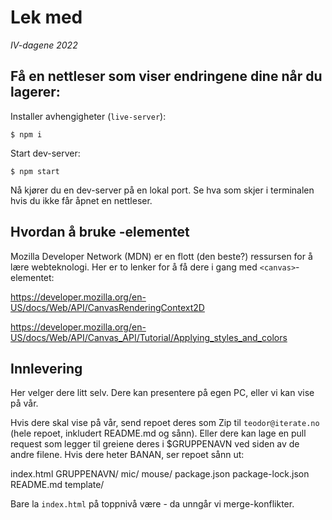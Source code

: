 # Lek med <canvas>

_IV-dagene 2022_

## Få en nettleser som viser endringene dine når du lagerer:

Installer avhengigheter (`live-server`):

    $ npm i
    
Start dev-server:

    $ npm start
    
Nå kjører du en dev-server på en lokal port. Se hva som skjer i terminalen hvis
du ikke får åpnet en nettleser.

## Hvordan å bruke <canvas>-elementet

Mozilla Developer Network (MDN) er en flott (den beste?) ressursen for å lære
webteknologi. Her er to lenker for å få dere i gang med `<canvas>`-elementet:

https://developer.mozilla.org/en-US/docs/Web/API/CanvasRenderingContext2D

https://developer.mozilla.org/en-US/docs/Web/API/Canvas_API/Tutorial/Applying_styles_and_colors

## Innlevering

Her velger dere litt selv. Dere kan presentere på egen PC, eller vi kan vise på
vår.

Hvis dere skal vise på vår, send repoet deres som Zip til `teodor@iterate.no`
(hele repoet, inkludert README.md og sånn). Eller dere kan lage en pull request
som legger til greiene deres i $GRUPPENAVN ved siden av de andre filene. Hvis
dere heter BANAN, ser repoet sånn ut:

index.html
GRUPPENAVN/
mic/
mouse/
package.json
package-lock.json
README.md
template/

Bare la `index.html` på toppnivå være - da unngår vi merge-konflikter.
